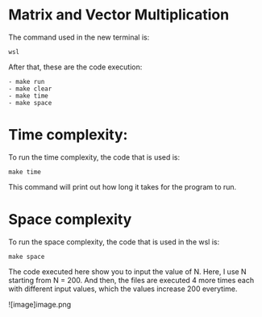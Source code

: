 # Matrix and Vector Multiplication


The command used in the new terminal is:

```
wsl 
```
After that, these are the code execution: 

```
- make run
- make clear
- make time
- make space
```
 
 # Time complexity:
 
To run the time complexity, the code that is used is: 

```
make time
```
This  command will print out how long it takes for the program to run. 


# Space complexity

To run the space complexity, the code that is used in the wsl is: 

```
make space
```

The code executed here show you to input the value of N. Here, I use N starting from N = 200. And then, the files are executed 4 more times each with different input values, which the values increase 200 everytime. 

![image]image.png
